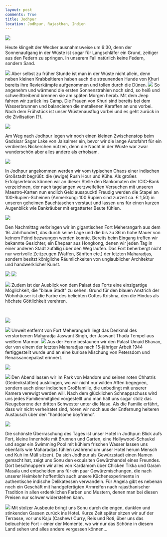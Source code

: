 ```yaml
---
layout: post
comments: True
title: Jodhpur
location: Jodhpur, Rajasthan, Indien
---
```

<p>
<a href='http://whataboutas.data.s3.amazonaws.com/images/2015-04-13-jodhpur/DSC_1428.JPG' data-lightbox='Post' title='Sonnenaufgang über den Dünen'
><img class='img-wide' src='http://whataboutas.data.s3.amazonaws.com/images/2015-04-13-jodhpur/previews/DSC_1428.jpg' /></a>
</p>
<p>
Heute klingelt der Wecker ausnahmsweise um 6:30, denn der Sonnenaufgang in der Wüste ist sogar für Langschläfer ein Grund, zeitiger aus den Federn zu springen. In unserem Fall natürlich keine Federn, sondern Sand.
</p>
<!--more-->
<p>
<a href='http://whataboutas.data.s3.amazonaws.com/images/2015-04-13-jodhpur/DSC_1437.JPG' class='imageslink' data-lightbox='Post' title='Guten Morgen!'
><img class='links' src='http://whataboutas.data.s3.amazonaws.com/images/2015-04-13-jodhpur/thumbs/DSC_1437.JPG' /></a>
Aber selbst zu früher Stunde ist man in der Wüste nicht allein, denn neben kleinen Krabbeltieren haben auch die streunenden Hunde von Khuri bereits ihre Revierkämpfe aufgenommen und tollen durch die Dünen.
<a href='http://whataboutas.data.s3.amazonaws.com/images/2015-04-13-jodhpur/DSC_1448.JPG' class='imageslink' data-lightbox='Post' title='Morgenstimmung'
><img class='rechts' src='http://whataboutas.data.s3.amazonaws.com/images/2015-04-13-jodhpur/thumbs/DSC_1448.JPG' /></a>
So angenehm und wärmend die ersten Sonnenstrahlen noch sind, so heiß und schweißtreibend brennen sie am späten Morgen herab.
Mit dem Jeep fahren wir zurück ins Camp. Die Frauen von Khuri sind bereits bei dem Wasserbrunnen und balancieren die metallenen Karaffen an uns vorbei. Nach dem Frühstück ist unser Wüstenausflug vorbei und es geht zurück in die Zivilisation (?).
</p>
<p>
<a href='http://whataboutas.data.s3.amazonaws.com/images/2015-04-13-jodhpur/DSC_1478.JPG' data-lightbox='Post' title='Wasserbrunnen von Khuri'
><img class='img-wide' src='http://whataboutas.data.s3.amazonaws.com/images/2015-04-13-jodhpur/DSC_1478.JPG' /></a>
</p>
<p>
Am Weg nach Jodhpur legen wir noch einen kleinen Zwischenstop beim Gadsisar Sagar Lake von Jaisalmer ein, bevor wir die lange Autofahrt für ein verdientes Nickerchen nützen, denn die Nacht in der Wüste war zwar wunderschön aber alles andere als erholsam.
</p>
<p>
<a href='http://whataboutas.data.s3.amazonaws.com/images/2015-04-13-jodhpur/DSC_1513.JPG' data-lightbox='Post' title='Am Gadsisar Sagar Lake'
><img class='img-wide' src='http://whataboutas.data.s3.amazonaws.com/images/2015-04-13-jodhpur/DSC_1513.JPG' /></a>
</p>
<p>
In Jodhpur angekommen werden wir vom typischen Chaos einer indischen Großstadt begrüßt: die (ewige) Rush Hour und Kühe. Als großes Erfolgserlebnis können wir an dieser Stelle den Bankomaten der ICIC-Bank verzeichnen, der nach tagelangen verzweifelten Versuchen mit unseren Maestro-Karten nun endlich Geld ausspuckt! Freudig werden die Stapel an 100-Rupien-Scheinen (Anmerkung: 100 Rupien sind zurzeit ca. € 1,50) in unseren geheimen Bauchtaschen verstaut und lassen uns für einen kurzen Augenblick wie Bankräuber mit ergatterter Beute fühlen.
<p>
<a href='http://whataboutas.data.s3.amazonaws.com/images/2015-04-13-jodhpur/DSC_1528.JPG' data-lightbox='Post' title='Fort Meherangarh'
><img class='img-wide' src='http://whataboutas.data.s3.amazonaws.com/images/2015-04-13-jodhpur/DSC_1528.JPG' /></a>
</p>
<p>
Den Nachmittag verbringen wir im gigantischen Fort Meherangarh aus dem 16. Jahrhundert, das durch seine Lage und die bis zu 36 m hohe Mauer von keinem Feind bezwungen werden konnte. Bereits beim Eingang treffen wir bekannte Gesichter, ein Ehepaar aus Hongkong, denen wir jeden Tag in einer anderen Stadt zufällig über den Weg laufen.
Das Fort beherbergt nicht nur wertvolle Zeitzeugen (Waffen, Sänften etc.) der letzten Maharadjas, sondern besitzt königliche Räumlichkeiten von unglaublicher Architektur und handwerklicher Kunst.
</p>
<p>
<a href='http://whataboutas.data.s3.amazonaws.com/images/2015-04-13-jodhpur/DSC_1542.JPG' data-lightbox='Post' title='Im Fort'
><img class='img-wide' src='http://whataboutas.data.s3.amazonaws.com/images/2015-04-13-jodhpur/DSC_1542.JPG' /></a>
<a href='http://whataboutas.data.s3.amazonaws.com/images/2015-04-13-jodhpur/DSC_1562_rot.jpg' data-lightbox='Post' title='Schlafzimmer des Maharadjas'
><img class='img-wide' src='http://whataboutas.data.s3.amazonaws.com/images/2015-04-13-jodhpur/DSC_1562_rot.jpg' /></a>
</p>
<p>
<a href='http://whataboutas.data.s3.amazonaws.com/images/2015-04-13-jodhpur/DSC_1599.JPG' class='imageslink' data-lightbox='Post' title='Ausblick über die blauen Häuser von Jodhpur...'
><img class='rechts' src='http://whataboutas.data.s3.amazonaws.com/images/2015-04-13-jodhpur/thumbs/DSC_1599.JPG' /></a>
Zudem ist der Ausblick von dem Palast des Forts eine einzigartige Möglichkeit, die "blaue Stadt" zu sehen. Grund für den blauen Anstrich der Wohnhäuser ist die Farbe des beliebten Gottes Krishna, den die Hindus als höchste Göttlichkeit verehren.
</p>
<p>
</br>
</p>
<p>
<a href='http://whataboutas.data.s3.amazonaws.com/images/2015-04-13-jodhpur/DSC_1604.JPG' data-lightbox='Post' title='...welche vorwiegend von Brahmanen bewohnt werden.'
><img class='img-wide' src='http://whataboutas.data.s3.amazonaws.com/images/2015-04-13-jodhpur/DSC_1604.JPG' /></a>
</p>
<p>
<a href='http://whataboutas.data.s3.amazonaws.com/images/2015-04-13-jodhpur/DSC_1616.JPG' class='imageslink' data-lightbox='Post' title='Jaswant Thada Tempel'
><img class='links' src='http://whataboutas.data.s3.amazonaws.com/images/2015-04-13-jodhpur/thumbs/DSC_1616.JPG' /></a>
Unweit entfernt von Fort Meherangarh liegt das Denkmal des verstorbenen Maharadja Jaswant Singh, der Jaswant Thada Tempel aus weißem Marmor.
<a href='http://whataboutas.data.s3.amazonaws.com/images/2015-04-13-jodhpur/DSC_1555.JPG' class='imageslink' data-lightbox='Post' title='Umaid Bhavan'
><img class='rechts' src='http://whataboutas.data.s3.amazonaws.com/images/2015-04-13-jodhpur/thumbs/DSC_1555.JPG' /></a>
Aus der Ferne bestaunen wir den Palast Umaid Bhavan, der von einem der letzten Maharadjas nach 15-jähriger Arbeit 1944 fertiggestellt wurde und an eine kuriose Mischung von Petersdom und Renaissancepalast erinnert.
</p>
<p>
<a href='http://whataboutas.data.s3.amazonaws.com/images/2015-04-13-jodhpur/DSC_1622_rot.jpg' data-lightbox='Post' title='Park von Mandore'
><img class='img-wide' src='http://whataboutas.data.s3.amazonaws.com/images/2015-04-13-jodhpur/DSC_1622_rot.jpg' /></a>
</p>
<p>
<a href='http://whataboutas.data.s3.amazonaws.com/images/2015-04-13-jodhpur/DSC_1627.JPG' class='imageslink' data-lightbox='Post' title='Affige Stimmung im Park'
><img class='rechts' src='http://whataboutas.data.s3.amazonaws.com/images/2015-04-13-jodhpur/thumbs/DSC_1627.JPG' /></a>
Den Abend lassen wir im Park von Mandore und seinen roten Chhatris (Gedenkstätten) ausklingen, wo wir nicht nur wilden Affen begegnen, sondern auch einer indischen Großfamilie, die unbedingt mit unserer Kamera verewigt werden will.
Nach dem glücklichen Schnappschuss wird uns jedes Familienmitglied vorgestellt und man hält uns sogar stolz das Neugeborene der dritten Schwester unter die Nase. Als die Familie erfährt, dass wir nicht verheiratet sind, hören wir noch aus der Entfernung heiteren Austausch über den "handsome boyfriend".
</p>
<p>
<a href='http://whataboutas.data.s3.amazonaws.com/images/2015-04-13-jodhpur/DSC_1632.JPG' data-lightbox='Post' title='Indische Großfamilie'
><img class='img-wide' src='http://whataboutas.data.s3.amazonaws.com/images/2015-04-13-jodhpur/DSC_1632.JPG' /></a>
</p>
<p>
Die schönste Überraschung des Tages ist unser Hotel in Jodhpur: Blick aufs Fort, kleine Innenhöfe mit Brunnen und Garten, eine Hollywood-Schaukel und sogar ein Swimming Pool mit kühlem frischen Wasser lassen uns ebenfalls wie Maharadjas fühlen (während um unser Hotel herum Mensch und Kuh im Müll sitzen).
Da sich Jodhpur als Gewürzstadt einen Namen gemacht hat, zeigt uns Sonu den exquisiten Gewürzhandel eines Freundes. Dort beschnuppern wir alles von Kardamom über Chicken Tikka und Garam Masala und entscheiden uns für ein paar Gewürzmischungen, die nach unserer Heimkehr hoffentlich auch unsere Küchenexperimente in authentische indische Delikatessen verwandeln. Für Angela gibt es nebenan noch ein Geschäft mit handgefertigten Armreifen nach rajasthanischer Tradition in allen erdenklichen Farben und Mustern, denen man bei diesen Preisen nur schwer widerstehen kann.
</p>
<p>
<a href='http://whataboutas.data.s3.amazonaws.com/images/2015-04-13-jodhpur/DSC_1639.JPG' class='imageslink' data-lightbox='Post' title='Abendessen mit Blick auf Fort Meherangarh'
><img class='rechts' src='http://whataboutas.data.s3.amazonaws.com/images/2015-04-13-jodhpur/thumbs/DSC_1639.JPG' /></a>
Mit stolzer Ausbeute bringt uns Sonu durch die engen, dunklen und stinkenden Gassen zurück ins Hotel. 
Kurze Zeit später sitzen wir auf der Terrasse, vor uns Kaju (Cashew) Curry, Reis und Roti, über uns das beleuchtete Fort - einer der Momente, wo wir nur das Schöne in diesem Land sehen und alles andere vergessen können...
</p>